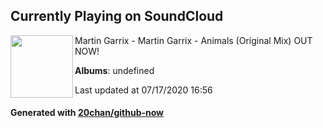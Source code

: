 ## Currently Playing on SoundCloud

[<img align="left" width="100" src="https://i1.sndcdn.com/artworks-000051272448-1ma0pn-t120x120.jpg">](https://soundcloud.com/martingarrix/martin-garrix-animals-original)

Martin Garrix - Martin Garrix - Animals (Original Mix) OUT NOW!

**Albums**: undefined

Last updated at 07/17/2020 16:56

#### Generated with [20chan/github-now](https://github.com/20chan/github-now)


<!--
**20chan/20chan** is a ✨ _special_ ✨ repository because its `README.md` (this file) appears on your GitHub profile.

Here are some ideas to get you started:

- 🔭 I’m currently working on ...
- 🌱 I’m currently learning ...
- 👯 I’m looking to collaborate on ...
- 🤔 I’m looking for help with ...
- 💬 Ask me about ...
- 📫 How to reach me: ...
- 😄 Pronouns: ...
- ⚡ Fun fact: ...
-->
